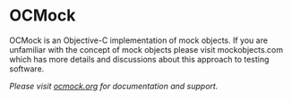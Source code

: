 OCMock
======

OCMock is an Objective-C implementation of mock objects. If you are unfamiliar with the concept of mock objects please visit mockobjects.com which has more details and discussions about this approach to testing software. 

*Please visit [ocmock.org](http://ocmock.org/) for documentation and support.*
